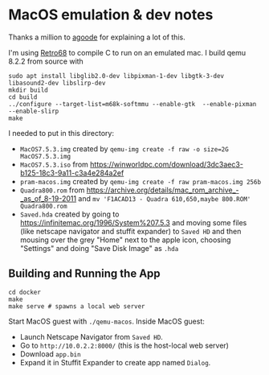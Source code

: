 MacOS emulation & dev notes
===========================

Thanks a million to [agoode](https://github.com/agoode) for explaining a lot of this.

I'm using [Retro68](https://github.com/autc04/Retro68) to compile C to run on an emulated mac. I build qemu 8.2.2 from source with
```
sudo apt install libglib2.0-dev libpixman-1-dev libgtk-3-dev libasound2-dev libslirp-dev
mkdir build
cd build
../configure --target-list=m68k-softmmu --enable-gtk  --enable-pixman --enable-slirp
make
```

I needed to put in this directory:

- `MacOS7.5.3.img`
  created by `qemu-img create -f raw -o size=2G MacOS7.5.3.img`
- `MacOS7.5.3.iso`
  from https://winworldpc.com/download/3dc3aec3-b125-18c3-9a11-c3a4e284a2ef
- `pram-macos.img`
  created by `qemu-img create -f raw pram-macos.img 256b`
- `Quadra800.rom`
  from https://archive.org/details/mac_rom_archive_-_as_of_8-19-2011 and
  `mv 'F1ACAD13 - Quadra 610,650,maybe 800.ROM' Quadra800.rom`
- `Saved.hda`
  created by going to https://infinitemac.org/1996/System%207.5.3 and moving
  some files (like netscape navigator and stuffit expander) to `Saved HD`
  and then mousing over the grey "Home" next to the apple icon, choosing "Settings"
  and doing "Save Disk Image" as `.hda`

Building and Running the App
----------------------------

```shell
cd docker
make
make serve # spawns a local web server
```

Start MacOS guest with `./qemu-macos`. Inside MacOS guest:
- Launch Netscape Navigator from `Saved HD`.
- Go to `http://10.0.2.2:8000/` (this is the host-local web server)
- Download `app.bin`
- Expand it in Stuffit Expander to create app named `Dialog`.